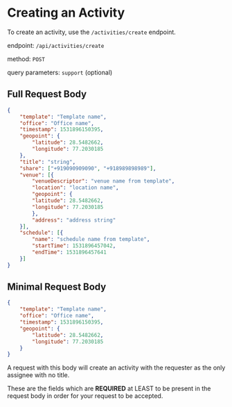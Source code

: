 # Creating an Activity

To create an activity, use the `/activities/create` endpoint.

endpoint: `/api/activities/create`

method: `POST`

query parameters: `support` (optional)

## Full Request Body

```json
{
    "template": "Template name",
    "office": "Office name",
    "timestamp": 1531896150395,
    "geopoint": {
        "latitude": 28.5482662,
        "longitude": 77.2030185
    },
    "title": "string",
    "share": ["+919090909090", "+918989898989"],
    "venue": [{
        "venueDescriptor": "venue name from template",
        "location": "location name",
        "geopoint": {
        "latitude": 28.5482662,
        "longitude": 77.2030185
        },
        "address": "address string"
    }],
    "schedule": [{
        "name": "schedule name from template",
        "startTime": 1531896457042,
        "endTime": 1531896457641
    }]
}
```

## Minimal Request Body

```json
{
    "template": "Template name",
    "office": "Office name",
    "timestamp": 1531896150395,
    "geopoint": {
        "latitude": 28.5482662,
        "longitude": 77.2030185
    }
}
```

A request with this body will create an activity with the requester as the only assignee with no title.

These are the fields which are __REQUIRED__ at LEAST to be present in the request body in order for your request to be accepted.

